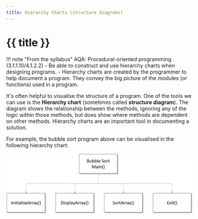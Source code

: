 ```yaml
---
title: Hierarchy Charts (structure diagrams)
---
```


# {{ title }}

!!! note "From the syllabus"
    AQA: Procedural-oriented programming (3.1.1.10/4.1.2.2) - Be able to construct and use hierarchy charts when designing programs.
        - Hierarchy charts are created by the programmer to help document a program. They convey the big picture of the modules (or functions) used in a program.

It's often helpful to visualise the structure of a program.  One of the tools we can use is the __Hierarchy chart__ (sometimes called __structure diagram__).  The diagram shows the relationship between the methods, ignoring any of the logic within those methods, but does show where methods are dependent on other methods.  Hierarchy charts are an important tool in documenting a solution.

For example, the bubble sort program above can be visualised in the following hierarchy chart:

![Hierarchy Chart: Bubble Sort](../../assets/images/heirarchy.png)


